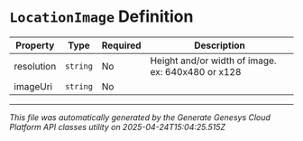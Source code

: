 # `LocationImage` Definition

| Property | Type | Required | Description |
|----------|------|----------|-------------|
| resolution | `string` | No | Height and/or width of image. ex: 640x480 or x128 |
| imageUri | `string` | No |  |

---

*This file was automatically generated by the Generate Genesys Cloud Platform API classes utility on 2025-04-24T15:04:25.515Z*